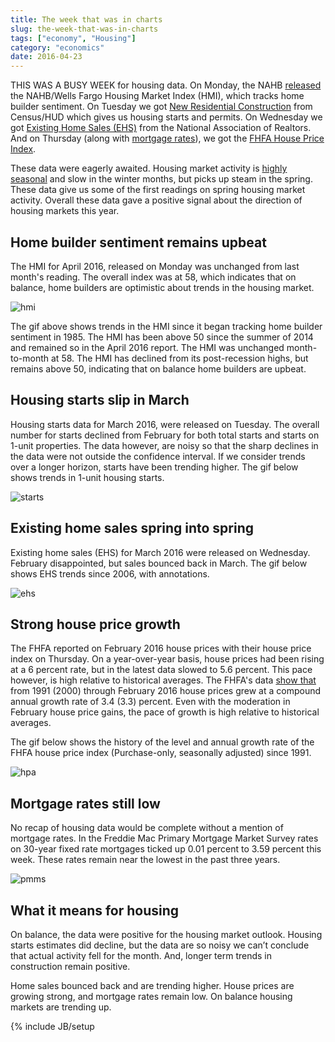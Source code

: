 ```yaml
---
title: The week that was in charts
slug: the-week-that-was-in-charts
tags: ["economy", "Housing"]
category: "economics"
date: 2016-04-23
---
```


THIS WAS A BUSY WEEK for housing data.  On Monday, the NAHB <a href="https://www.nahb.org/en/research/housing-economics/housing-indexes/housing-market-index.aspx">released</a> the NAHB/Wells Fargo Housing Market Index (HMI), which tracks home builder sentiment.  On Tuesday we got <a href="https://www.census.gov/construction/nrc/index.html">New Residential Construction</a> from Census/HUD which gives us housing starts and permits. On Wednesday we got <a href="http://www.realtor.org/topics/existing-home-sales">Existing Home Sales (EHS)</a> from the National Association of Realtors.  And on Thursday (along with <a href="http://www.freddiemac.com/pmms/">mortgage rates</a>), we got the <a href="http://www.fhfa.gov/DataTools/Downloads/pages/house-price-index.aspx">FHFA House Price Index</a>.

These data were eagerly awaited. Housing market activity is <a href="http://blog.equifax.com/real-estate/how-the-seasons-could-impact-your-home-sale/">highly seasonal</a> and slow in the winter months, but picks up steam in the spring. These data give us some of the first readings on spring housing market activity. Overall these data gave a positive signal about the direction of housing markets this year.

## Home builder sentiment remains upbeat

The HMI for April 2016, released on Monday was unchanged from last month's reading.  The overall index was at 58, which indicates that on balance, home builders are optimistic about trends in the housing market.  

<img src="../../../../img/charts_apr_23_2016/hmi.gif" alt="hmi" />

The gif above shows trends in the HMI since it began tracking home builder sentiment in 1985. The HMI has been above 50 since the summer of 2014 and remained so in the April 2016 report.  The HMI was unchanged month-to-month at 58.  The HMI has declined from its post-recession highs, but remains above 50, indicating that on balance home builders are upbeat.

## Housing starts slip in March

Housing starts data for March 2016, were released on Tuesday. The overall number for starts declined from February for both total starts and starts on 1-unit properties. The data however, are noisy so that the sharp declines in the data were not outside the confidence interval.  If we consider trends over a longer horizon, starts have been trending higher.  The gif below shows trends in 1-unit housing starts.

<img src="../../../../img/charts_apr_23_2016/starts.gif" alt="starts" />

## Existing home sales spring into spring

Existing home sales (EHS) for March 2016 were released on Wednesday. February disappointed, but sales bounced back in March. The gif below shows EHS trends since 2006, with annotations.

<img src="../../../../img/charts_apr_23_2016/ehs.gif" alt="ehs" />

## Strong house price growth 

The FHFA reported on February 2016 house prices with their house price index on Thursday. On a year-over-year basis, house prices had been rising at a 6 percent rate, but in the latest data slowed to 5.6 percent. This pace however, is high relative to historical averages. The FHFA's data <a href="http://www.fhfa.gov/AboutUs/Reports/ReportDocuments/MonthlyHPIFeb042116.pdf">show that</a> from 1991 (2000) through February 2016  house prices grew at a compound annual growth rate of 3.4 (3.3) percent. Even with the moderation in February house price gains, the pace of growth is high relative to historical averages.

The gif below shows the history of the level and annual growth rate of the FHFA house price index (Purchase-only, seasonally adjusted) since 1991.

<img src="../../../../img/charts_apr_23_2016/hpa.gif" alt="hpa" />

## Mortgage rates still low

No recap of housing data would be complete without a mention of mortgage rates. In the Freddie Mac Primary Mortgage Market Survey rates on 30-year fixed rate mortgages ticked up 0.01 percent to 3.59 percent this week.  These rates remain near the lowest in the past three years.

<img src="../../../../img/charts_apr_23_2016/rates.gif" alt="pmms" />

## What it means for housing

On balance, the data were positive for the housing market outlook. Housing starts estimates did decline, but the data are so noisy we can’t conclude that actual activity fell for the month. And, longer term trends in construction remain positive. 

Home sales bounced back and are trending higher. House prices are growing strong, and mortgage rates remain low. On balance housing markets are trending up.


{% include JB/setup 
